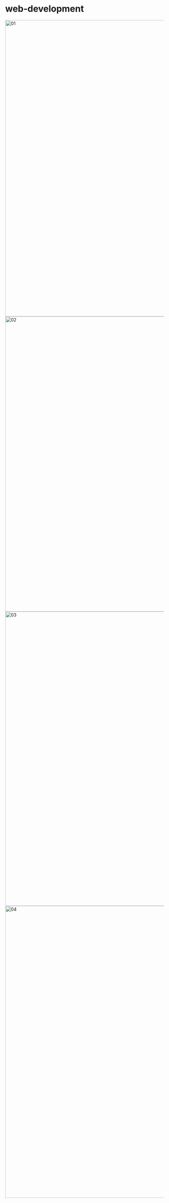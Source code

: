 # web-development
<img width="938" alt="01" src="https://user-images.githubusercontent.com/96071288/173176350-78d84f62-45d7-4577-bf54-dea24879bf7a.png">
<img width="934" alt="02" src="https://user-images.githubusercontent.com/96071288/173176358-5b5c8c8a-1f2b-4701-873a-91cb69f5960b.png">
<img width="932" alt="03" src="https://user-images.githubusercontent.com/96071288/173176364-ce223fa7-0776-48cf-8b25-45f05c002915.png">
<img width="924" alt="04" src="https://user-images.githubusercontent.com/96071288/173176373-efba94b8-7f38-4355-892d-1083c57ef6d1.png">


